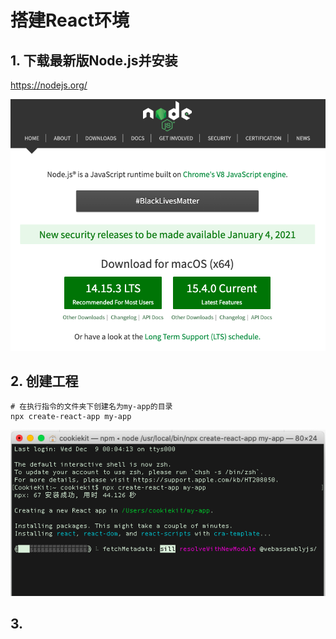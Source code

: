 # 搭建React环境

## 1. 下载最新版Node.js并安装

https://nodejs.org/

![下载nodejs](./images/搭建react环境/下载nodejs.png)

## 2. 创建工程

```shell
# 在执行指令的文件夹下创建名为my-app的目录
npx create-react-app my-app
```

![创建myapp](./images/搭建react环境/创建myapp.png)

## 3. 